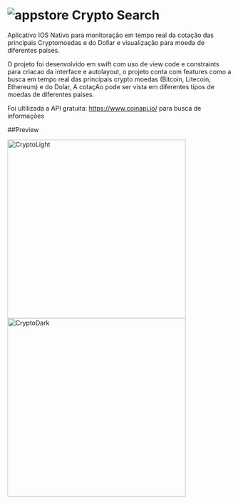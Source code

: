 # ![appstore](https://github.com/adrielteles/cryptoSearch/assets/51987683/88c7822a-56c6-474d-a8d5-60742b4357fc) Crypto Search

Aplicativo IOS Nativo para monitoração em tempo real da cotação das principais Cryptomoedas e do Dollar e visualização para moeda de diferentes países.

O projeto foi desenvolvido em swift com uso de view code e constraints para criacao da interface e autolayout, o projeto conta com features como a busca em tempo real das principais crypto moedas (Bitcoin, Litecoin, Ethereum) e do Dolar, A cotaçAo pode ser vista em diferentes tipos de moedas de diferentes países.

Foi ultilizada a API gratuita:  https://www.coinapi.io/ para busca de informações


##Preview

<img width="400" alt="CryptoLight" src="https://github.com/adrielteles/cryptoSearch/assets/51987683/a193ba16-bd47-48d8-bfc3-7b630b5237dc"> <img width="400" alt="CryptoDark" src="https://github.com/adrielteles/cryptoSearch/assets/51987683/0e4eaa16-559d-4607-a4e1-51338a905b2e">
